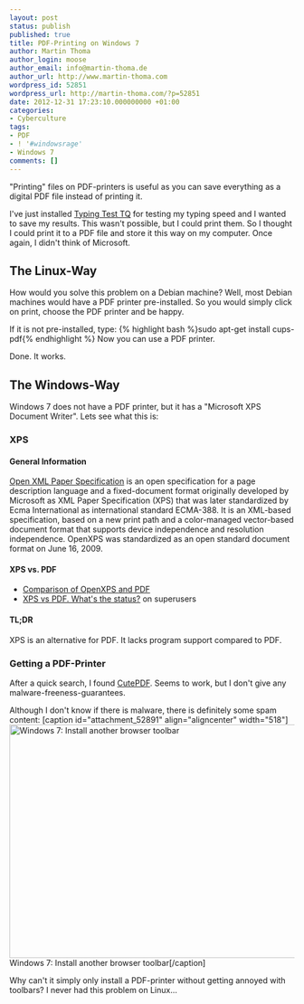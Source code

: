 ```yaml
---
layout: post
status: publish
published: true
title: PDF-Printing on Windows 7
author: Martin Thoma
author_login: moose
author_email: info@martin-thoma.de
author_url: http://www.martin-thoma.com
wordpress_id: 52851
wordpress_url: http://martin-thoma.com/?p=52851
date: 2012-12-31 17:23:10.000000000 +01:00
categories:
- Cyberculture
tags:
- PDF
- ! '#windowsrage'
- Windows 7
comments: []
---
```

"Printing" files on PDF-printers is useful as you can save everything as a digital PDF file instead of printing it. 

I've just installed <a href="http://www.heise.de/download/typing-test-tq-1128987.html">Typing Test TQ</a> for testing my typing speed and I wanted to save my results. This wasn't possible, but I could print them. So I thought I could print it to a PDF file and store it this way on my computer. Once again, I didn't think of Microsoft. 

<h2>The Linux-Way</h2>
How would you solve this problem on a Debian machine? Well, most Debian machines would have a PDF printer pre-installed. So you would simply click on print, choose the PDF printer and be happy.

If it is not pre-installed, type:
{% highlight bash %}sudo apt-get install cups-pdf{% endhighlight %}
Now you can use a PDF printer.

Done. It works.

<h2>The Windows-Way</h2>
Windows 7 does not have a PDF printer, but it has a "Microsoft XPS Document Writer". Lets see what this is:

<h3>XPS</h3>
<h4>General Information</h4>
<a href="http://en.wikipedia.org/wiki/Open_XML_Paper_Specification">Open XML Paper Specification</a> is an open specification for a page description language and a fixed-document format originally developed by Microsoft as XML Paper Specification (XPS) that was later standardized by Ecma International as international standard ECMA-388. It is an XML-based specification, based on a new print path and a color-managed vector-based document format that supports device independence and resolution independence. OpenXPS was standardized as an open standard document format on June 16, 2009.

<h4>XPS vs. PDF</h4>
<ul>
  <li><a href="http://en.wikipedia.org/wiki/Comparison_of_OpenXPS_and_PDF">Comparison of OpenXPS and PDF</a></li>
  <li><a href="http://superuser.com/questions/73206/xps-vs-pdf-whats-the-status">XPS vs PDF. What's the status?</a> on superusers</li>
</ul>

<h4>TL;DR</h4>
XPS is an alternative for PDF. It lacks program support compared to PDF.

<h3>Getting a PDF-Printer</h3>
After a quick search, I found <a href="http://www.cutepdf.com/Products/CutePDF/writer.asp">CutePDF</a>. Seems to work, but I don't give any malware-freeness-guarantees.

Although I don't know if there is malware, there is definitely some spam content:
[caption id="attachment_52891" align="aligncenter" width="518"]<a href="http://martin-thoma.com/wp-content/uploads/2012/12/windows-7-browser-toolbar.png"><img src="http://martin-thoma.com/wp-content/uploads/2012/12/windows-7-browser-toolbar.png" alt="Windows 7: Install another browser toolbar" width="518" height="413" class="size-full wp-image-52891" /></a> Windows 7: Install another browser toolbar[/caption]

Why can't it simply only install a PDF-printer without getting annoyed with toolbars? I never had this problem on Linux...
